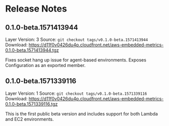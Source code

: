 # Release Notes

## 0.1.0-beta.1571413944

Layer Version: 3
Source: `git checkout tags/v0.1.0-beta.1571413944`
Download: https://d11f0v0426du4p.cloudfront.net/aws-embedded-metrics-0.1.0-beta.1571413944.tgz

Fixes socket hang up issue for agent-based environments. Exposes Configuration as an exported member.

## 0.1.0-beta.1571339116

Layer Version: 1
Source: `git checkout tags/v0.1.0-beta.1571339116`
Download: https://d11f0v0426du4p.cloudfront.net/aws-embedded-metrics-0.1.0-beta.1571339116.tgz

This is the first public beta version and includes support for both Lambda and EC2 environments.
